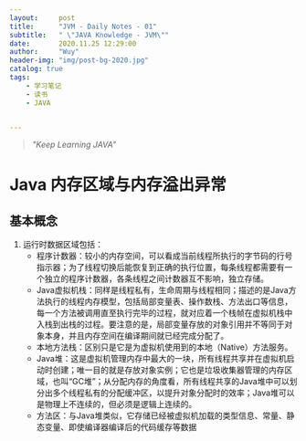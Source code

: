 ```yaml
---
layout:     post
title:      "JVM - Daily Notes - 01"
subtitle:   " \"JAVA Knowledge - JVM\""
date:       2020.11.25 12:29:00
author:     "Wuy"
header-img: "img/post-bg-2020.jpg"
catalog: true
tags:
    - 学习笔记
    - 读书
    - JAVA


---
```


> *"Keep Learning JAVA"*

# Java 内存区域与内存溢出异常

## 基本概念

1. 运行时数据区域包括：
   - 程序计数器：较小的内存空间，可以看成当前线程所执行的字节码的行号指示器；为了线程切换后能恢复到正确的执行位置，每条线程都需要有一个独立的程序计数器，各条线程之间计数器互不影响，独立存储。
   - Java虚拟机栈：同样是线程私有，生命周期与线程相同；描述的是Java方法执行的线程内存模型，包括局部变量表、操作数栈、方法出口等信息，每一个方法被调用直至执行完毕的过程，就对应着一个栈帧在虚拟机栈中入栈到出栈的过程。要注意的是，局部变量存放的对象引用并不等同于对象本身，并且内存空间在编译期间就已经完成分配了。
   - 本地方法栈：区别只是它是为虚拟机使用到的本地（Native）方法服务。
   - Java堆：这是虚拟机管理内存中最大的一块，所有线程共享并在虚拟机启动时创建；唯一目的就是存放对象实例；它也是垃圾收集器管理的内存区域，也叫“GC堆”；从分配内存的角度看，所有线程共享的Java堆中可以划分出多个线程私有的分配缓冲区，以提升对象分配时的效率；Java堆可以是物理上不连续的，但必须是逻辑上连续的。
   - 方法区：与Java堆类似，它存储已经被虚拟机加载的类型信息、常量、静态变量、即使编译器编译后的代码缓存等数据